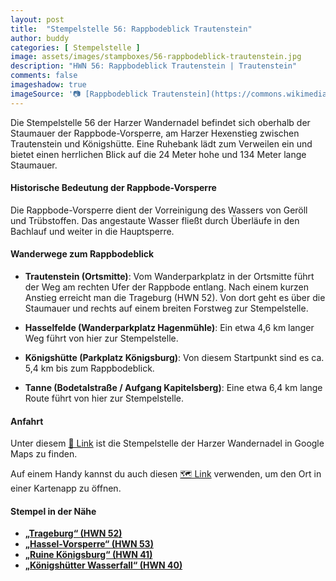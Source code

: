 ```yaml
---
layout: post
title:  "Stempelstelle 56: Rappbodeblick Trautenstein"
author: buddy
categories: [ Stempelstelle ]
image: assets/images/stampboxes/56-rappbodeblick-trautenstein.jpg
description: "HWN 56: Rappbodeblick Trautenstein | Trautenstein"
comments: false
imageshadow: true
imageSource: '📷 [Rappbodeblick Trautenstein](https://commons.wikimedia.org/wiki/File:Rappbodeblick_Trautenstein.jpg) von <a href="//commons.wikimedia.org/wiki/User:FB1969" title="User:FB1969">FB1969</a> unter Lizenz [CC BY-SA 4.0](https://creativecommons.org/licenses/by-sa/4.0)'
---
```


Die Stempelstelle 56 der Harzer Wandernadel befindet sich oberhalb der Staumauer der Rappbode-Vorsperre, am Harzer Hexenstieg zwischen Trautenstein und Königshütte. Eine Ruhebank lädt zum Verweilen ein und bietet einen herrlichen Blick auf die 24 Meter hohe und 134 Meter lange Staumauer.

#### Historische Bedeutung der Rappbode-Vorsperre

Die Rappbode-Vorsperre dient der Vorreinigung des Wassers von Geröll und Trübstoffen. Das angestaute Wasser fließt durch Überläufe in den Bachlauf und weiter in die Hauptsperre.

#### Wanderwege zum Rappbodeblick

- **Trautenstein (Ortsmitte)**: Vom Wanderparkplatz in der Ortsmitte führt der Weg am rechten Ufer der Rappbode entlang. Nach einem kurzen Anstieg erreicht man die Trageburg (HWN 52). Von dort geht es über die Staumauer und rechts auf einem breiten Forstweg zur Stempelstelle.

- **Hasselfelde (Wanderparkplatz Hagenmühle)**: Ein etwa 4,6 km langer Weg führt von hier zur Stempelstelle.

- **Königshütte (Parkplatz Königsburg)**: Von diesem Startpunkt sind es ca. 5,4 km bis zum Rappbodeblick.

- **Tanne (Bodetalstraße / Aufgang Kapitelsberg)**: Eine etwa 6,4 km lange Route führt von hier zur Stempelstelle.

#### Anfahrt

Unter diesem [📍 Link](https://www.google.com/maps/dir/?api=1&origin=&destination=51.71153%2C%2010.80097) ist die Stempelstelle der Harzer Wandernadel in Google Maps zu finden.

<div class="android-only">
  Auf einem Handy kannst du auch diesen 
  <a href="geo:51.71153,10.80097">🗺️ Link</a> 
  verwenden, um den Ort in einer Kartenapp zu öffnen.
  <p></p>
</div>

#### Stempel in der Nähe

- [**„Trageburg“ (HWN 52)**](/stempelstelle-52-trageburg-am-hexenstieg)
- [**„Hassel-Vorsperre“ (HWN 53)**](/stempelstelle-53-hassel-vorsperre)
- [**„Ruine Königsburg“ (HWN 41)**](/stempelstelle-41-ruine-koenigsburg)
- [**„Königshütter Wasserfall“ (HWN 40)**](/stempelstelle-40-koenigshuetter-wasserfall)
